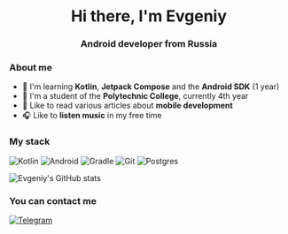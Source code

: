 <div id="header" align="center">
  <h1>Hi there, I'm Evgeniy</h1>
  <h3>Android developer from Russia</h3>
</div>

### About me
- &#128214; I'm learning **Kotlin**, **Jetpack Compose** and the **Android SDK** (1 year)
- &#127979; I'm a student of the **Polytechnic College**, currently 4th year
- &#128240; Like to read various articles about **mobile development**
- &#127911; Like to **listen music** in my free time

### My stack
![Kotlin](https://img.shields.io/badge/kotlin-%237F52FF.svg?style=for-the-badge&logo=kotlin&logoColor=white)
![Android](https://img.shields.io/badge/Android-3DDC84?style=for-the-badge&logo=android&logoColor=white)
![Gradle](https://img.shields.io/badge/Gradle-02303A.svg?style=for-the-badge&logo=Gradle&logoColor=white)
![Git](https://img.shields.io/badge/git-%23F05033.svg?style=for-the-badge&logo=git&logoColor=white)
![Postgres](https://img.shields.io/badge/postgres-%23316192.svg?style=for-the-badge&logo=postgresql&logoColor=white)

![Evgeniy's GitHub stats](https://github-readme-stats.vercel.app/api?username=zheniaregbl&show_icons=true&theme=dracula)

### You can contact me
[![Telegram](https://img.shields.io/badge/Telegram-2CA5E0?style=for-the-badge&logo=telegram&logoColor=white)](https://t.me/regbl)
